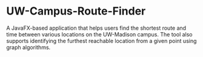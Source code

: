 # UW-Campus-Route-Finder
A JavaFX-based application that helps users find the shortest route and time between various locations on the UW-Madison campus. The tool also supports identifying the furthest reachable location from a given point using graph algorithms.
